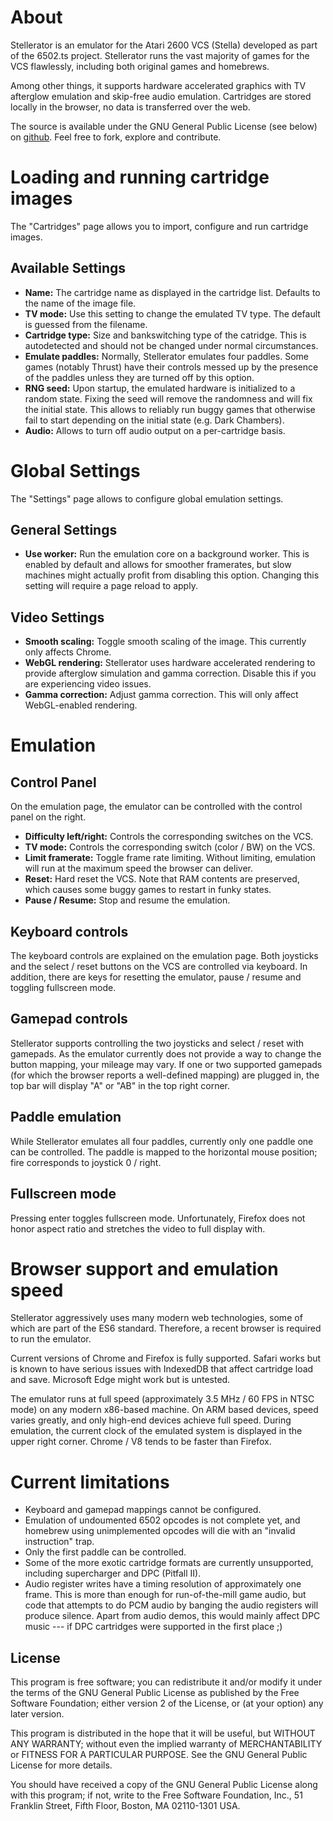 # About

Stellerator is an emulator for the Atari 2600 VCS (Stella) developed as part
of the 6502.ts project. Stellerator runs the vast majority of
games for the VCS flawlessly, including both original games and homebrews.

Among other things, it supports hardware accelerated graphics with TV afterglow
emulation and skip-free audio emulation. Cartridges are
stored locally in the browser, no data is transferred over the web.

The source is available under the GNU General Public License (see below) on
[github](https://github.com/6502ts/6502.ts). Feel free to fork, explore and contribute.

# Loading and running cartridge images

The "Cartridges" page allows you to import, configure and run cartridge images.

## Available Settings

 * **Name:** The cartridge name as displayed in the cartridge list. Defaults to the
   name of the image file.
 * **TV mode:** Use this setting to change the emulated TV type.
   The default is guessed from the filename.
 * **Cartridge type:** Size and bankswitching type of the catridge. This is autodetected
   and should not be changed under normal circumstances.
 * **Emulate paddles:** Normally, Stellerator emulates four paddles. Some games
   (notably Thrust) have their controls messed up by the presence of the paddles
   unless they are turned off by this option.
 * **RNG seed:** Upon startup, the emulated hardware is initialized to a random
   state. Fixing the seed will remove the randomness and will fix
   the initial state. This allows to reliably run buggy games that otherwise
   fail to start depending on the initial state (e.g. Dark Chambers).
 * **Audio:** Allows to turn off audio output on a per-cartridge basis.

# Global Settings

The "Settings" page allows to configure global emulation settings.

## General Settings

 * **Use worker:** Run the emulation core on a background worker. This is enabled
   by default and allows for smoother framerates, but slow machines might
   actually profit from disabling this option. Changing this setting will require
   a page reload to apply.

## Video Settings

 * **Smooth scaling:** Toggle smooth scaling of the image. This currently only
   affects Chrome.
 * **WebGL rendering:** Stellerator uses hardware accelerated rendering to provide
   afterglow simulation and gamma correction. Disable this if you are experiencing
   video issues.
 * **Gamma correction:** Adjust gamma correction. This will only affect WebGL-enabled
   rendering.

# Emulation

## Control Panel

On the emulation page, the emulator can be controlled with the control panel
on the right.

 * **Difficulty left/right:** Controls the corresponding switches on the VCS.
 * **TV mode:** Controls the corresponding switch (color / BW) on the VCS.
 * **Limit framerate:** Toggle frame rate limiting. Without limiting, emulation
   will run at the maximum speed the browser can deliver.
 * **Reset:** Hard reset the VCS. Note that RAM contents are preserved, which causes
   some buggy games to restart in funky states.
 * **Pause / Resume:** Stop and resume the emulation.

## Keyboard controls

The keyboard controls are explained on the emulation page. Both joysticks and the
select / reset buttons on the VCS are controlled via keyboard.
In addition, there are keys for resetting the emulator, pause / resume and
toggling fullscreen mode.

## Gamepad controls

Stellerator supports controlling the two joysticks and select / reset with gamepads.
As the emulator currently does not provide a way to change the button mapping,
your mileage may vary. If one or two supported gamepads (for which the browser
reports a well-defined mapping) are plugged in, the top bar will display
"A" or "AB" in the top right corner.

## Paddle emulation

While Stellerator emulates all four paddles, currently only one paddle one can
be controlled. The paddle is mapped to the horizontal mouse position;
fire corresponds to joystick 0 / right.

## Fullscreen mode

Pressing enter toggles fullscreen mode. Unfortunately, Firefox does not honor
aspect ratio and stretches the video to full display with.

# Browser support and emulation speed

Stellerator aggressively uses many modern web technologies, some of which are
part of the ES6 standard. Therefore, a recent browser is required to run the
emulator.

Current versions of Chrome and Firefox is fully supported.
Safari works but is known to have serious issues with IndexedDB that affect
cartridge load and save. Microsoft Edge might work but is untested.

The emulator runs at full speed (approximately 3.5 MHz / 60 FPS in NTSC mode)
on any modern x86-based machine. On ARM based devices, speed varies greatly,
and only high-end devices achieve full speed. During emulation, the current
clock of the emulated system is displayed in the upper right corner.
Chrome / V8 tends to be faster than Firefox.

# Current limitations

 * Keyboard and gamepad mappings cannot be configured.
 * Emulation of undoumented 6502 opcodes is not complete yet, and homebrew using unimplemented
   opcodes will die with an "invalid instruction" trap.
 * Only the first paddle can be controlled.
 * Some of the more exotic cartridge formats are currently unsupported, including
   supercharger and DPC (Pitfall II).
 * Audio register writes have a timing resolution of approximately one frame.
   This is more than enough for run-of-the-mill game audio, but code that
   attempts to do PCM audio by banging the audio registers
   will produce silence. Apart from audio demos, this would mainly affect DPC music
   --- if DPC cartridges were supported in the first place ;)

## License

This program is free software; you can redistribute it and/or modify
it under the terms of the GNU General Public License as published by
the Free Software Foundation; either version 2 of the License, or
(at your option) any later version.

This program is distributed in the hope that it will be useful,
but WITHOUT ANY WARRANTY; without even the implied warranty of
MERCHANTABILITY or FITNESS FOR A PARTICULAR PURPOSE.  See the
GNU General Public License for more details.

You should have received a copy of the GNU General Public License along
with this program; if not, write to the Free Software Foundation, Inc.,
51 Franklin Street, Fifth Floor, Boston, MA 02110-1301 USA.